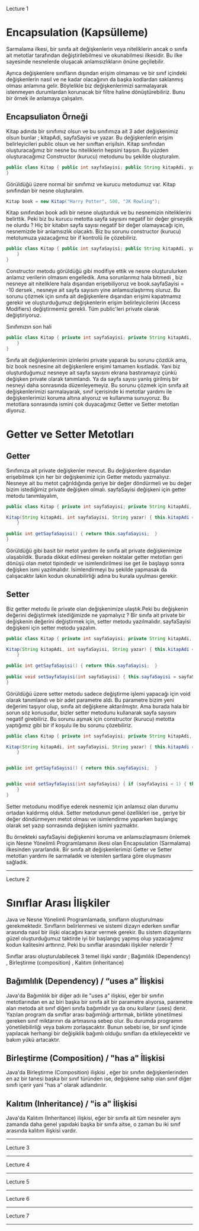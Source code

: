 Lecture 1

# Encapsulation (Kapsülleme)
Sarmalama ilkesi, bir sınıfa ait değişkenlerin veya niteliklerin ancak o sınıfa ait metotlar tarafından değiştirilebilmesi ve okunabilmesi ilkesidir. Bu ilke sayesinde nesnelerde oluşacak anlamsızlıkların önüne geçilebilir.

Ayrıca değişkenlere sınıfların dışından erişim olmaması ve bir sınıf içindeki değişkenlerin nasıl ve ne kadar olacağının da başka kodlardan saklanmış olması anlamına gelir. Böylelikle biz değişkenlerimizi sarmalayarak istenmeyen durumlardan korunacak bir filtre haline dönüştürebiliriz. Bunu bir örnek ile anlamaya çalışalım.

## Encapsuliaton Örneği
Kitap adında bir sınıfımız olsun ve bu sınıfımıza ait 3 adet değişkenimiz olsun bunlar ; kitapAdi, sayfaSayisi ve yazar. Bu değişkenlerin erişim belirleyicileri public olsun ve her sınıftan erişilsin. Kitap sınıfından oluşturacağımız bir nesne bu niteliklerin hepsini taşısın. Bu yüzden oluşturacağımız Constructor (kurucu) metodunu bu şekilde oluşturalım.
```java
public class Kitap { public int sayfaSayisi; public String kitapAdi, yazar; Kitap(String kitapAdi, int sayfaSayisi, String yazar) { this.kitapAdi = kitapAdi; this.sayfaSayisi = sayfaSayisi; this.yazar = yazar;     }
}
```
Görüldüğü üzere normal bir sınıfımız ve kurucu metodumuz var. Kitap sınıfından bir nesne oluşturalım.
```java
Kitap book = new Kitap("Harry Potter", 500, "JK Rowling");
```
Kitap sınıfından book adlı bir nesne oluşturduk ve bu nesnemizin niteliklerini belirttik. Peki biz bu kurucu metotta sayfa sayısını negatif bir değer girseydik ne olurdu ? Hiç bir kitabın sayfa sayısı negatif bir değer olamayacağı için, nesnemizde bir anlamsızlık olacaktı. Biz bu sorunu constructor (kurucu) metotumuza yazacağımız bir if kontrolü ile çözebiliriz.
```java
public class Kitap { public int sayfaSayisi; public String kitapAdi, yazar; Kitap(String kitapAdi, int sayfaSayisi, String yazar) { this.kitapAdi = kitapAdi; this.yazar = yazar; if (sayfaSayisi < 1) { this.sayfaSayisi = 10; } else { this.sayfaSayisi = sayfaSayisi;         }
    }
}
```
Constructor metodu görüldüğü gibi modifiye ettik ve nesne oluşturulurken anlamız verilerin olmasını engelledik. Ama sorunlarımız hala bitmedi , biz nesneye ait niteliklere hala dışarıdan erişebiliyoruz ve book.sayfaSayisi = -10 dersek , nesneye ait sayfa sayısını yine anlamsızlaştırmış oluruz. Bu sorunu çözmek için sınıfa ait değişkenlere dışarıdan erişimi kapatmamız gerekir ve oluşturduğumuz değişkenlerin erişim belirleyicilerini (Access Modifiers) değiştirmemiz gerekli. Tüm public'leri private olarak değiştiriyoruz.

Sınıfımızın son hali
```java
public class Kitap { private int sayfaSayisi; private String kitapAdi, yazar; Kitap(String kitapAdi, int sayfaSayisi, String yazar) { this.kitapAdi = kitapAdi; this.yazar = yazar; if (sayfaSayisi < 1) { this.sayfaSayisi = 10; } else { this.sayfaSayisi = sayfaSayisi;         }
    }
}
```
Sınıfa ait değişkenlerimin izinlerini private yaparak bu sorunu çözdük ama, biz book nesnesine ait değişkenlere erişimi tamamen kısıtladık. Yani biz oluşturduğumuz nesneye ait sayfa sayısını ekrana bastıramayız çünkü değişken private olarak tanımlandı. Ya da sayfa sayısı yanlış girilmiş bir nesneyi daha sonrasında düzenleyemeyiz. Bu sorunu çözmek için sınıfa ait değişkenlerimizi sarmalayarak, sınıf içerisinde ki metotlar yardımı ile değişkenlerimizi koruma altına alıyoruz ve kullanıma sunuyoruz. Bu metotlara sonrasında ismini çok duyacağımız Getter ve Setter metotları diyoruz.

# Getter ve Setter Metotları
## Getter
Sınıfımıza ait private değişkenler mevcut. Bu değişkenlere dışarıdan erişebilmek için her bir değişkenimiz için Getter metodu yazmalıyız. Nesneye ait bu metot çağrıldığında geriye bir değer döndürmeli ve bu değer bizim istediğimiz private değişken olmalı. sayfaSayisi değişkeni için getter metodu tanımlayalım,
```java
public class Kitap { private int sayfaSayisi; private String kitapAdi, yazar; 

Kitap(String kitapAdi, int sayfaSayisi, String yazar) { this.kitapAdi = kitapAdi; this.yazar = yazar; if (sayfaSayisi < 1) { this.sayfaSayisi = 10; } else { this.sayfaSayisi = sayfaSayisi; 		}
	}
	
public int getSayfaSayisi() { return this.sayfaSayisi; 	}
}
```
Görüldüğü gibi basit bir metot yardımı ile sınıfa ait private değişkenimize ulaşabildik. Burada dikkat edilmesi gereken noktalar getter metotları geri dönüşü olan metot tipindedir ve isimlendirilmesi ise get ile başlayıp sonra değişken ismi yazılmalıdır. İsimlendirmeyi bu şekilde yapmasak da çalışacaktır lakin kodun okunabilirliği adına bu kurala uyulması gerekir.

## Setter
Biz getter metodu ile private olan değişkenimize ulaştık.Peki bu değişkenin değerini değiştirmek istediğimizde ne yapmalıyız ? Bir sınıfa ait private bir değişkenin değerini değiştirmek için, setter metodu yazılmalıdır. sayfaSayisi değişkeni için setter metodu yazalım.
```java
public class Kitap { private int sayfaSayisi; private String kitapAdi, yazar; 

Kitap(String kitapAdi, int sayfaSayisi, String yazar) { this.kitapAdi = kitapAdi; this.yazar = yazar; if (sayfaSayisi < 1) { this.sayfaSayisi = 10; } else { this.sayfaSayisi = sayfaSayisi; 		}
	}
	
public int getSayfaSayisi() { return this.sayfaSayisi; 	}
	
public void setSayfaSayisi(int sayfaSayisi) { this.sayfaSayisi = sayfaSayisi; 	}
}
```
Görüldüğü üzere setter metodu sadece değiştirme işlemi yapacağı için void olarak tanımlandı ve bir adet parametre aldı. Bu parametre bizim yeni değerimi taşıyor olup, sınıfa ait değişkene aktarılmıştır. Ama burada hala bir sorun söz konusudur, bizler setter metodunu kullanarak sayfa sayısını negatif girebiliriz. Bu sorunu aşmak için constructor (kurucu) metotta yaptığımız gibi bir if koşulu ile bu sorunu çözebiliriz.
```java
public class Kitap { private int sayfaSayisi; private String kitapAdi, yazar; 

Kitap(String kitapAdi, int sayfaSayisi, String yazar) { this.kitapAdi = kitapAdi; this.yazar = yazar; if (sayfaSayisi < 1) { this.sayfaSayisi = 10; } else { this.sayfaSayisi = sayfaSayisi; 		}
	}


public int getSayfaSayisi() { return this.sayfaSayisi; 	}


public void setSayfaSayisi(int sayfaSayisi) { if (sayfaSayisi < 1) { this.sayfaSayisi = 10; } else { this.sayfaSayisi = sayfaSayisi; 		}
	}
}
```
Setter metodunu modifiye ederek nesnemiz için anlamsız olan durumu ortadan kaldırmış olduk. Setter metodunun genel özellikleri ise , geriye bir değer döndürmeyen metot olması ve isimlendirme yaparken başlangıç olarak set yazıp sonrasında değişken ismini yazmaktır.

Bu örnekteki sayfaSayisi değişkenini koruma ve anlamsızlaşmasını önlemek için Nesne Yönelimli Programlamanın ilkesi olan Encapsulation (Sarmalama) ilkesinden yararlandık. Bir sınıfa ait değişkenlerimizi Getter ve Setter metotları yardımı ile sarmaladık ve istenilen şartlara göre oluşmasını sağladık.

---
Lecture 2

# Sınıflar Arası İlişkiler

Java ve Nesne Yönelimli Programlamada, sınıfların oluşturulması gerekmektedir. Sınıfların belirlenmesi ve sistemi dizayn ederken sınıflar arasında nasıl bir ilişki olacağını karar vermek gerekir. Bu sistem dizaynlarını güzel oluşturduğumuz taktirde iyi bir başlangıç yapmış olup yazacağımız kodun kalitesini arttırırız. Peki bu sınıflar arasındaki ilişkiler nelerdir ?

Sınıflar arası oluşturulabilecek 3 temel ilişki vardır ; Bağımlılık (Dependency) , Birleştirme (composition) , Kalıtım (inheritance)

## Bağımlılık (Dependency) / “uses a” İlişkisi

Java'da Bağımlılık bir diğer adı ile "uses a" ilişkisi, eğer bir sınıfın metotlarından en az biri başka bir sınıfa ait bir parametre alıyorsa, parametre alan metoda ait sınıf diğeri sınıfa bağımlıdır ya da onu kullanır (uses) denir. Yazılan program da sınıflar arası bağımlılığı arttırmak, birlikte yönetilmesi gereken sınıf miktarının da artmasına sebep olur. Bu durumda programın yönetilebilirliği veya bakımı zorlaşacaktır. Bunun sebebi ise, bir sınıf içinde yapılacak herhangi bir değişiklik bağımlı olduğu sınıfları da etkileyecektir ve bakım yükü artacaktır.

## Birleştirme (Composition) / "has a" İlişkisi

Java'da Birleştirme (Composition) ilişkisi , eğer bir sınıfın değişkenlerinden en az bir tanesi başka bir sınıf türünden ise, değişkene sahip olan sınıf diğer sınıfı içerir yani "has a" olarak adlandırılır.

## Kalıtım (Inheritance) / "is a" İlişkisi

Java'da Kalıtım (Inheritance) ilişkisi, eğer bir sınıfa ait tüm nesneler aynı zamanda daha genel yapıdaki başka bir sınıfa aitse, o zaman bu iki sınıf arasında kalıtım ilişkisi vardır.

---
Lecture 3



---
Lecture 4



---
Lecture 5



---
Lecture 6



---
Lecture 7



---